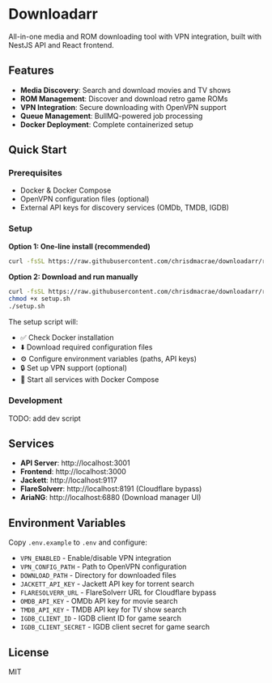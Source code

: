 # Downloadarr

All-in-one media and ROM downloading tool with VPN integration, built with NestJS API and React frontend.

## Features

- **Media Discovery**: Search and download movies and TV shows
- **ROM Management**: Discover and download retro game ROMs
- **VPN Integration**: Secure downloading with OpenVPN support
- **Queue Management**: BullMQ-powered job processing
- **Docker Deployment**: Complete containerized setup

## Quick Start

### Prerequisites

- Docker & Docker Compose
- OpenVPN configuration files (optional)
- External API keys for discovery services (OMDb, TMDB, IGDB)

### Setup

**Option 1: One-line install (recommended)**
```bash
curl -fsSL https://raw.githubusercontent.com/chrisdmacrae/downloadarr/refs/heads/main/setup.sh | bash
```

**Option 2: Download and run manually**
```bash
curl -fsSL https://raw.githubusercontent.com/chrisdmacrae/downloadarr/refs/heads/main/setup.sh -o setup.sh
chmod +x setup.sh
./setup.sh
```

The setup script will:
- ✅ Check Docker installation
- ⬇️ Download required configuration files
- ⚙️ Configure environment variables (paths, API keys)
- 🔒 Set up VPN support (optional)
- 🚀 Start all services with Docker Compose

### Development

TODO: add dev script

## Services

- **API Server**: http://localhost:3001
- **Frontend**: http://localhost:3000
- **Jackett**: http://localhost:9117
- **FlareSolverr**: http://localhost:8191 (Cloudflare bypass)
- **AriaNG**: http://localhost:6880 (Download manager UI)

## Environment Variables

Copy `.env.example` to `.env` and configure:

- `VPN_ENABLED` - Enable/disable VPN integration
- `VPN_CONFIG_PATH` - Path to OpenVPN configuration
- `DOWNLOAD_PATH` - Directory for downloaded files
- `JACKETT_API_KEY` - Jackett API key for torrent search
- `FLARESOLVERR_URL` - FlareSolverr URL for Cloudflare bypass
- `OMDB_API_KEY` - OMDb API key for movie search
- `TMDB_API_KEY` - TMDB API key for TV show search
- `IGDB_CLIENT_ID` - IGDB client ID for game search
- `IGDB_CLIENT_SECRET` - IGDB client secret for game search

## License

MIT
